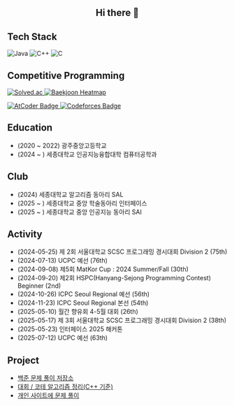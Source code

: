<h2 align="center"> Hi there 👋 </h2>

## Tech Stack
<p>
  <img alt="Java" src="https://img.shields.io/badge/Java-FF9A00?style=flat-square&logo=openjdk&logoColor=white">
  <img alt="C++" src="https://img.shields.io/badge/C%2B%2B-00599C?style=flat-square&logo=cplusplus&logoColor=white">
  <img alt="C" src="https://img.shields.io/badge/C-239DFF?style=flat-square&logo=c&logoColor=white">
</p>

## Competitive Programming
<p>
  <a href="https://solved.ac/profile/rlatjwls3333/">
    <img alt="Solved.ac" src="https://mazassumnida.wtf/api/v2/generate_badge?boj=rlatjwls3333">
    <img alt="Baekjoon Heatmap" src="https://mazandi.herokuapp.com/api?handle=rlatjwls3333&theme=dark">
  </a>
</p>
<p>
  <a href="https://atcoder.jp/users/rlatjwls7882">
    <img alt="AtCoder Badge" src="https://atcoder.junah.dev/v1/generate_badge?name=rlatjwls7882">
  </a>
  <a href="https://codeforces.com/profile/rlatjwls7882">
    <img alt="Codeforces Badge" src="https://cf.leed.at?id=rlatjwls7882">
  </a>
</p>

## Education
- (2020 ~ 2022) 광주중앙고등학교
- (2024 ~ ) 세종대학교 인공지능융합대학 컴퓨터공학과

## Club
- (2024) 세종대학교 알고리즘 동아리 SAL
- (2025 ~ ) 세종대학교 중앙 학술동아리 인터페이스
- (2025 ~ ) 세종대학교 중앙 인공지능 동아리 SAI

## Activity
- (2024-05-25) 제 2회 서울대학교 SCSC 프로그래밍 경시대회 Division 2 (75th)
- (2024-07-13) UCPC 예선 (76th)
- (2024-09-08) 제5회 MatKor Cup : 2024 Summer/Fall (30th)
- (2024-09-20) 제2회 HSPC(Hanyang-Sejong Programming Contest) Beginner (2nd)
- (2024-10-26) ICPC Seoul Regional 예선 (56th)
- (2024-11-23) ICPC Seoul Regional 본선 (54th)
- (2025-05-10) 월간 향유회 4-5월 대회 (26th)
- (2025-05-17) 제 3회 서울대학교 SCSC 프로그래밍 경시대회 Division 2 (38th)
- (2025-05-23) 인터페이스 2025 해커톤
- (2025-07-12) UCPC 예선 (63th)

## Project
- [백준 문제 풀이 저장소](https://github.com/rlatjwls7882/Baekjoon)
- [대회 / 코테 알고리즘 정리(C++ 기준)](https://github.com/rlatjwls7882/Cpp-Algorithms)
- [개인 사이트에 문제 풀이](https://projectbpm.kro.kr/user/rlatjwls3333)
